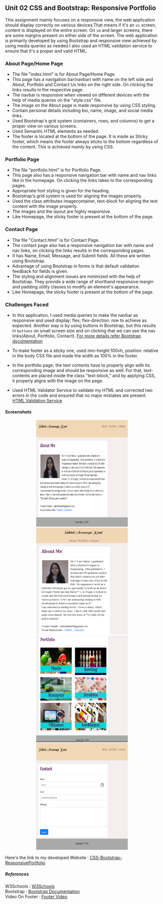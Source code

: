 ## Unit 02 CSS and Bootstrap: Responsive Portfolio

This assignment mainly focuses on a responsive view, the web application should display correctly on various devices.That means if it's an `xs` screen, content is displayed on the entire screen. On `sm` and larger screens, there are some margins present on either side of the screen. The web application is primarily developed by using Bootstrap and responsive view achieved by using media queries as needed.I also used an HTML validation service to ensure that it's a proper and valid HTML.

### About Page/Home Page

* The file "index.html" is for About Page/Home Page.
* This page has a navigation bar(navbar) with name on the left side and About, Portfolio and Contact Us links on the right side. On clicking the links results in the respective page.
* The navbar is responsive when viewed on different devices with the help of media queries on the "style.css" file.
* The image on the About page is made responsive by using CSS styling.
* Contain personal details including bio, name, image, and social media links.
* Used Bootstrap's grid system (containers, rows, and columns) to get a proper view on various screens.
* Used Semantic HTML elements as needed.
* The footer is located at the bottom of the page. It is made as Sticky footer, which means the footer always sticks to the bottom regardless of the content. This is achieved mainly by using CSS. 

### Portfolio Page

* The file "portfolio.html" is for Portfolio Page.
* This page also has a responsive navigation bar with name and nav links like in the homepage. On clicking the links takes to the corresponding pages.
* Appropriate font styling is given for the heading.
* Bootstrap's grid system is used for aligning the images properly.
* Used the class attributes imagecontainer, text-block for aligning the text content with the image properly.
* The images and the layout are highly responsive.
* Like Homepage, the sticky footer is present at the bottom of the page.

### Contact Page

* The file "Contact.html" is for Contact Page.
* The contact page also has a responsive navigation bar with name and nav links, on clicking the links results in the corresponding pages.
* It has Name, Email, Message, and Submit fields. All these are written using Bootstrap.
* Advantage of using Bootstrap in forms is that default validation feedback for fields is given.
* The styling and alignment issues are minimized with the help of Bootstrap. They provide a wide range of shorthand responsive margin and padding utility classes to modify an element's appearance.
* Like Homepage, the sticky footer is present at the bottom of the page.

### Challenges Faced

* In this application, I used media queries to make the navbar as responsive and used display: flex; flex-direction: row to achieve as expected. Another way is by using buttons in Bootstrap, but this results in `buttons` on small screen size and on clicking that we can see the nav links(About, Portfolio, Contact). [For more details refer Bootstrap documentation](https://getbootstrap.com/docs/4.5/components/navbar/)

* To make footer as a sticky one, used min-height:100vh, position: relative in the body CSS file and made the width as 100% in the footer.

* In the portfolio page, the text contents have to properly align with its corresponding image and should be responsive as well. For that, text-contents are placed inside the class "text-block," and by applying CSS, it properly aligns with the image on the page.

* Used HTML Validator Service to validate my HTML and corrected two errors in the code and ensured that no major mistakes are present.
[HTML Validation Service](https://html5.validator.nu/) 

#### Screenshots

<p style ="text-align:center;">
<img src="Assets/Images/AboutPage.jpg" width="300" alt= "AboutPage" height="350"/>
<img src="Assets/Images/AboutPageResponsive.jpg"  width="300" alt="About Page Responsive" height="350"/>
<img src="Assets/Images/Portfolio.jpg" width="300" alt="Portfolio Page" height="350"/>
<img src="Assets/Images/Contact.jpg"  width="300" alt="Contact Page" height="350"/>
</p>

Here's the link to my developed Website : [CSS-Bootstrap-ResponsivePortfolio](https://yakinia.github.io/02-CSS-Bootstrap-ResponsivePortfolio/index.html)

##### References

W3Schools : [W3Schools](https://www.w3schools.com/howto/howto_css_image_text_blocks.asp)<br/>
Bootstrap : [Bootstrap Documentation](https://getbootstrap.com/docs/4.5/getting-started/introduction/)<br/>
Video On Footer : [Footer Video](https://www.youtube.com/watch?v=US_3XvufMLU)
